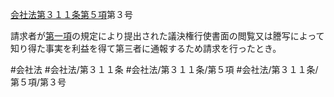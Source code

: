 [会社法第３１１条第５項](会社法＿＿＿＿第３１１条第５項)第３号

請求者が[第一項](会社法＿＿＿＿第３１１条第１項)の規定により提出された議決権行使書面の閲覧又は謄写によって知り得た事実を利益を得て第三者に通報するため請求を行ったとき。


#会社法
#会社法/第３１１条
#会社法/第３１１条/第５項
#会社法/第３１１条/第５項/第３号
